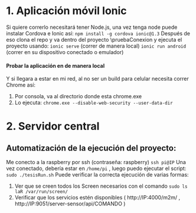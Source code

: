# 1. Aplicación móvil Ionic

Si quiere correrlo necesitará tener Node.js, una vez tenga node puede instalar Cordova e Ionic así:
`npm install -g cordova ionic@1.3`
Después de eso clona el repo y va dentro del proyecto \pruebaConexion y ejecuta el proyecto usando:
`ionic serve` (correr de manera local)
`ionic run android` (correr en su dispositivo conectado o emulador)
#### Probar la aplicación en de manera local
Y si llegara a estar en mi red, al no ser un build para celular necesita correr Chrome así:

1. Por consola, va al directorio donde esta chrome.exe
2. Lo ejecuta: `chrome.exe --disable-web-security --user-data-dir`

# 2. Servidor central

## Automatización de la ejecución del proyecto:

Me conecto a la raspberry por ssh (contraseña: raspberry)
`ssh pi@IP`
Una vez conectado, debería estar en `/home/pi` , luego puedo ejecutar el script:
`sudo ./tesisRun.sh`
Puede verificar la correcta ejecución de varias formas:

1. Ver que se creen todos los Screen necesarios con el comando `sudo ls laR /var/run/screen/`
2. Verificar que los servicios estén disponibles ( http://IP:4000/m2m/ , http://IP:9051/server-sensor/api/COMANDO )
